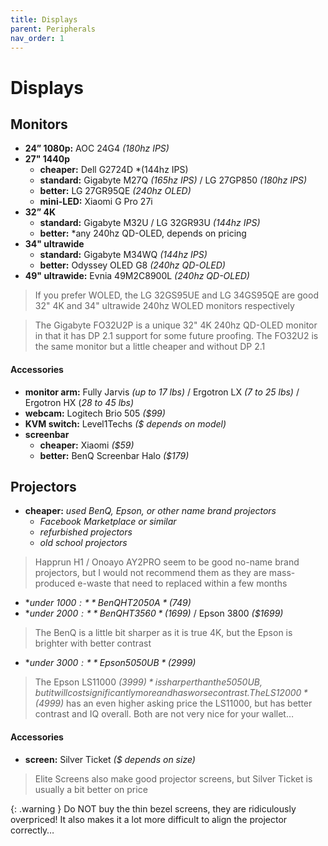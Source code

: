 ```yaml
---
title: Displays
parent: Peripherals
nav_order: 1
---
```

# Displays

## Monitors

- **24” 1080p:** AOC 24G4 *(180hz IPS)*
- **27" 1440p** 
	- **cheaper:** Dell G2724D *(144hz IPS)
	- **standard:** Gigabyte M27Q *(165hz IPS)* / LG 27GP850 *(180hz IPS)*
	- **better:** LG 27GR95QE *(240hz OLED)*
	- **mini-LED:** Xiaomi G Pro 27i
- **32” 4K** 
	- **standard:** Gigabyte M32U / LG 32GR93U *(144hz IPS)*
	- **better:** *any 240hz QD-OLED, depends on pricing
- **34" ultrawide** 
	- **standard:** Gigabyte M34WQ *(144hz IPS)*
	- **better:** Odyssey OLED G8 *(240hz QD-OLED)*
 - **49" ultrawide:** Evnia 49M2C8900L *(240hz QD-OLED)*

> If you prefer WOLED, the LG 32GS95UE and LG 34GS95QE are good 32" 4K and 34" ultrawide 240hz WOLED monitors respectively

> The Gigabyte FO32U2P is a unique 32" 4K 240hz QD-OLED monitor in that it has DP 2.1 support for some future proofing. The FO32U2 is the same monitor but a little cheaper and without DP 2.1

#### Accessories

- **monitor arm:** Fully Jarvis *(up to 17 lbs)* / Ergotron LX *(7 to 25 lbs)* / Ergotron HX (*28 to 45 lbs)*
- **webcam:** Logitech Brio 505 *($99)*
- **KVM switch:** Level1Techs *($ depends on model)*
- **screenbar** 
	- **cheaper:** Xiaomi *($59)*
	- **better:** BenQ Screenbar Halo *($179)*

## Projectors

- **cheaper:** *used BenQ, Epson, or other name brand projectors*
	- *Facebook Marketplace or similar*
	- *refurbished projectors*
	- *old school projectors*

> Happrun H1 / Onoayo AY2PRO seem to be good no-name brand projectors, but I would not recommend them as they are mass-produced e-waste that need to replaced within a few months

- **under $1000:** BenQ HT2050A *($749)*
- **under $2000:** BenQ HT3560 *($1699)* / Epson 3800 *($1699)*

> The BenQ is a little bit sharper as it is true 4K, but the Epson is brighter with better contrast

- **under $3000:** Epson 5050UB *($2999)*

> The Epson LS11000 *($3999)* is sharper than the 5050UB, but it will cost significantly more and has worse contrast. The LS12000 *($4999)* has an even higher asking price the LS11000, but has better contrast and IQ overall. Both are not very nice for your wallet…

#### Accessories

- **screen:** Silver Ticket *($ depends on size)*


> Elite Screens also make good projector screens, but Silver Ticket is usually a bit better on price

{: .warning }
Do NOT buy the thin bezel screens, they are ridiculously overpriced! It also makes it a lot more difficult to align the projector correctly…
